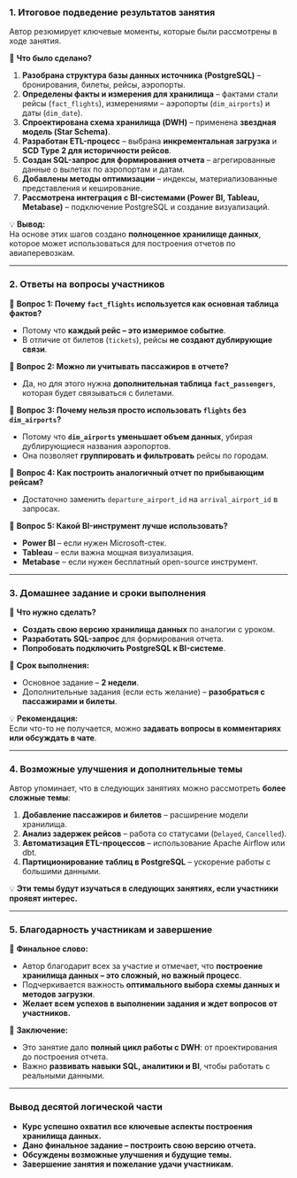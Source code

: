 ### **1. Итоговое подведение результатов занятия**

Автор резюмирует ключевые моменты, которые были рассмотрены в ходе занятия.

📌 **Что было сделано?**

1. **Разобрана структура базы данных источника (PostgreSQL)** – бронирования, билеты, рейсы, аэропорты.
2. **Определены факты и измерения для хранилища** – фактами стали рейсы (`fact_flights`), измерениями – аэропорты (`dim_airports`) и даты (`dim_date`).
3. **Спроектирована схема хранилища (DWH)** – применена **звездная модель (Star Schema)**.
4. **Разработан ETL-процесс** – выбрана **инкрементальная загрузка** и **SCD Type 2 для историчности рейсов**.
5. **Создан SQL-запрос для формирования отчета** – агрегированные данные о вылетах по аэропортам и датам.
6. **Добавлены методы оптимизации** – индексы, материализованные представления и кеширование.
7. **Рассмотрена интеграция с BI-системами (Power BI, Tableau, Metabase)** – подключение PostgreSQL и создание визуализаций.

💡 **Вывод:**  
На основе этих шагов создано **полноценное хранилище данных**, которое может использоваться для построения отчетов по авиаперевозкам.

---

### **2. Ответы на вопросы участников**

📌 **Вопрос 1: Почему `fact_flights` используется как основная таблица фактов?**

- Потому что **каждый рейс – это измеримое событие**.
- В отличие от билетов (`tickets`), рейсы **не создают дублирующие связи**.

📌 **Вопрос 2: Можно ли учитывать пассажиров в отчете?**

- Да, но для этого нужна **дополнительная таблица `fact_passengers`**, которая будет связываться с билетами.

📌 **Вопрос 3: Почему нельзя просто использовать `flights` без `dim_airports`?**

- Потому что **`dim_airports` уменьшает объем данных**, убирая дублирующиеся названия аэропортов.
- Она позволяет **группировать и фильтровать** рейсы по городам.

📌 **Вопрос 4: Как построить аналогичный отчет по прибывающим рейсам?**

- Достаточно заменить `departure_airport_id` на `arrival_airport_id` в запросах.

📌 **Вопрос 5: Какой BI-инструмент лучше использовать?**

- **Power BI** – если нужен Microsoft-стек.
- **Tableau** – если важна мощная визуализация.
- **Metabase** – если нужен бесплатный open-source инструмент.

---

### **3. Домашнее задание и сроки выполнения**

📌 **Что нужно сделать?**

- **Создать свою версию хранилища данных** по аналогии с уроком.
- **Разработать SQL-запрос** для формирования отчета.
- **Попробовать подключить PostgreSQL к BI-системе**.

📌 **Срок выполнения:**

- Основное задание – **2 недели**.
- Дополнительные задания (если есть желание) – **разобраться с пассажирами и билеты**.

💡 **Рекомендация:**  
Если что-то не получается, можно **задавать вопросы в комментариях или обсуждать в чате**.

---

### **4. Возможные улучшения и дополнительные темы**

Автор упоминает, что в следующих занятиях можно рассмотреть **более сложные темы**:

1. **Добавление пассажиров и билетов** – расширение модели хранилища.
2. **Анализ задержек рейсов** – работа со статусами (`Delayed`, `Cancelled`).
3. **Автоматизация ETL-процессов** – использование Apache Airflow или dbt.
4. **Партиционирование таблиц в PostgreSQL** – ускорение работы с большими данными.

💡 **Эти темы будут изучаться в следующих занятиях, если участники проявят интерес.**

---

### **5. Благодарность участникам и завершение**

📌 **Финальное слово:**

- Автор благодарит всех за участие и отмечает, что **построение хранилища данных – это сложный, но важный процесс**.
- Подчеркивается важность **оптимального выбора схемы данных и методов загрузки**.
- **Желает всем успехов в выполнении задания и ждет вопросов от участников.**

📌 **Заключение:**

- Это занятие дало **полный цикл работы с DWH**: от проектирования до построения отчета.
- Важно **развивать навыки SQL, аналитики и BI**, чтобы работать с реальными данными.

---

### **Вывод десятой логической части**

- **Курс успешно охватил все ключевые аспекты построения хранилища данных.**
- **Дано финальное задание – построить свою версию отчета.**
- **Обсуждены возможные улучшения и будущие темы.**
- **Завершение занятия и пожелание удачи участникам.**